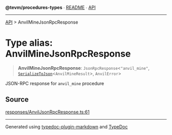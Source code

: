 **@tevm/procedures-types** ∙ [README](../README.md) ∙ [API](../API.md)

***

[API](../API.md) > AnvilMineJsonRpcResponse

# Type alias: AnvilMineJsonRpcResponse

> **AnvilMineJsonRpcResponse**: `JsonRpcResponse`\<`"anvil_mine"`, [`SerializeToJson`](SerializeToJson.md)\<`AnvilMineResult`\>, `AnvilError`\>

JSON-RPC response for `anvil_mine` procedure

## Source

[responses/AnvilJsonRpcResponse.ts:61](https://github.com/evmts/tevm-monorepo/blob/main/packages/procedures-types/src/responses/AnvilJsonRpcResponse.ts#L61)

***
Generated using [typedoc-plugin-markdown](https://www.npmjs.com/package/typedoc-plugin-markdown) and [TypeDoc](https://typedoc.org/)
